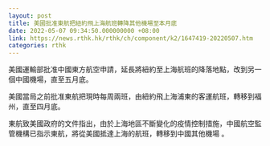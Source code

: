 ```yaml
---
layout: post
title: 美國批准東航把紐約飛上海航班轉降其他機場至本月底
date: 2022-05-07 09:34:50.000000000 +08:00
link: https://news.rthk.hk/rthk/ch/component/k2/1647419-20220507.htm
categories: rthk
---
```


美國運輸部批准中國東方航空申請，延長將紐約至上海航班的降落地點，改到另一個中國機場，直至五月底。

美國當局之前批准東航把現時每周兩班，由紐約飛上海浦東的客運航班，轉移到福州，直至四月底。

東航致美國政府的文件指出，由於上海地區不斷變化的疫情控制措施，中國航空監管機構已指示東航，將從美國抵達上海的航班，轉移到中國其他機場 。
